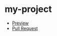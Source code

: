 # my-project
- [Preview](https://bogdandobak.github.io/my-project/)
- [Pull Request](https://github.com/bogdandobak/my-project/pull/1/files)